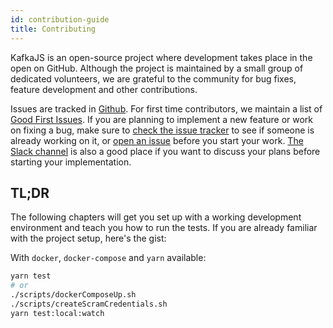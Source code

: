 ```yaml
---
id: contribution-guide
title: Contributing
---
```


KafkaJS is an open-source project where development takes place in the open on GitHub. Although the project is maintained by a small group of dedicated volunteers, we are grateful to the community for bug fixes, feature development and other contributions.

Issues are tracked in [Github](https://github.com/tulios/kafkajs/issues). For first time contributors, we maintain a list of [Good First Issues](https://github.com/tulios/kafkajs/issues?q=is%3Aopen+is%3Aissue+label%3A%22good+first+issue%22). If you are planning to implement a new feature or work on fixing a bug, make sure to [check the issue tracker](https://github.com/tulios/kafkajs/issues) to see if someone is already working on it, or [open an issue](https://github.com/tulios/kafkajs/issues/new) before you start your work. [The Slack channel](https://join.slack.com/t/kafkajs/shared_invite/zt-1ezd5395v-SOpTqYoYfRCyPKOkUggK0A) is also a good place if you want to discuss your plans before starting your implementation.

## TL;DR

The following chapters will get you set up with a working development environment and teach you how to run the tests. If you are already familiar with the project setup, here's the gist:

With `docker`, `docker-compose` and `yarn` available:

```sh
yarn test
# or
./scripts/dockerComposeUp.sh
./scripts/createScramCredentials.sh
yarn test:local:watch
```
